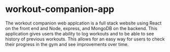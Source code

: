 # workout-companion-app
The workout companion web applcation is a full stack website using React on the front end and Node, express, and MongoDB on the backend. This application gives users the ability to log workouts and to be able to see history of previous workouts. This allows for an easy way for users to check their progress in the gym and see improvements over time.
